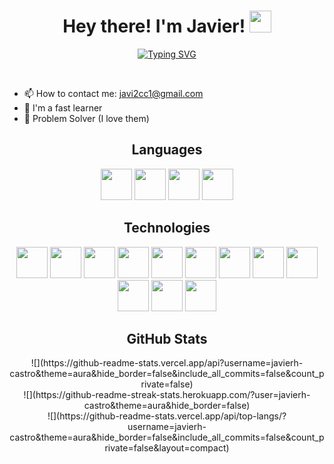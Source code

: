 <h1 align="center"><b>  Hey there! I'm Javier! </b><img src="https://media.giphy.com/media/hvRJCLFzcasrR4ia7z/giphy.gif" width="35"></h1>
<!--  -->
<p align="center">
<a href="https://git.io/typing-svg"><img src="https://readme-typing-svg.demolab.com?font=Fira+Code&weight=800&size=30&pause=500&color=42A9FF&center=true&vCenter=true&width=435&height=100&lines=Software+Developer;Web+Developer;Data+Base+Designer;UI+Designer" alt="Typing SVG" /></a>

</p>

<br>

* 📫 How to contact me: javi2cc1@gmail.com 
* 🧠  I'm a fast learner
* 🧩  Problem Solver (I love them)

<h2 align="center">Languages</h2>

<div align="center">
  <img src="https://cdn.jsdelivr.net/gh/devicons/devicon/icons/javascript/javascript-original.svg" width="50" height="50" />
  <img src="https://cdn.jsdelivr.net/gh/devicons/devicon/icons/typescript/typescript-original.svg" width="50" height="50" />
  <img src="https://cdn.jsdelivr.net/gh/devicons/devicon/icons/css3/css3-original.svg" width="50" height="50" />
  <img src="https://cdn.jsdelivr.net/gh/devicons/devicon/icons/python/python-original-wordmark.svg" width="50" height="50" />
  
</div>

<h2 align="center">Technologies</h2>

<div align="center">
  <img src="https://cdn.jsdelivr.net/gh/devicons/devicon/icons/git/git-original.svg" width="50" height="50" />
  <img src="https://cdn.jsdelivr.net/gh/devicons/devicon/icons/linux/linux-original.svg" width="50" height="50" />
  <img src="https://cdn.jsdelivr.net/gh/devicons/devicon/icons/nodejs/nodejs-plain-wordmark.svg" width="50" height="50" />
  <img src="https://cdn.jsdelivr.net/gh/devicons/devicon/icons/react/react-original.svg" width="50" height="50" />
  <img src="https://svgl.app/library/expressjs_dark.svg" width="50" height="50" />
  <img src="https://svgl.app/library/nextjs_logo_dark.svg" width="50" height="50" />
  <img src="https://svgl.app/library/jest.svg" width="50" height="50" />
  <img src="https://svgl.app/library/zod.svg" width="50" height="50" />
  <img src="https://svgl.app/library/nestjs.svg" width="50" height="50" />
  <img src="https://svgl.app/library/tailwindcss.svg" width="50" height="50" />
  <img src="https://svgl.app/library/mongodb-wordmark.svg" width="50" height="50" />
  <img src="https://svgl.app/library/postgresql.svg" width="50" height="50" />
</div>

<h2 align="center">GitHub Stats</h2>

<div align="center">
  ![](https://github-readme-stats.vercel.app/api?username=javierh-castro&theme=aura&hide_border=false&include_all_commits=false&count_private=false)<br/>
![](https://github-readme-streak-stats.herokuapp.com/?user=javierh-castro&theme=aura&hide_border=false)<br/>
![](https://github-readme-stats.vercel.app/api/top-langs/?username=javierh-castro&theme=aura&hide_border=false&include_all_commits=false&count_private=false&layout=compact)
</div>
